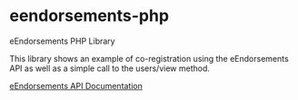 eendorsements-php
=================

eEndorsements PHP Library

This library shows an example of co-registration using the eEndorsements API as well as a simple call to the users/view method.

[eEndorsements API Documentation](http://www.eendorsements.com/api/doc)
